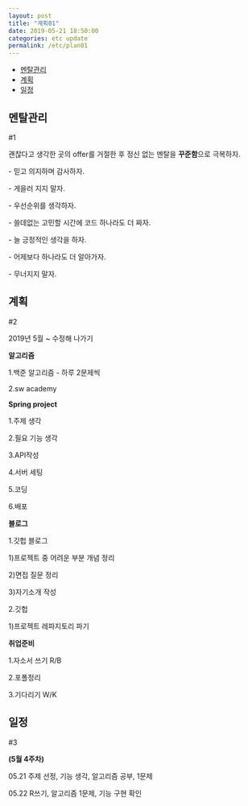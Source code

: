 ```yaml
---
layout: post
title: "계획01"
date: 2019-05-21 18:50:00
categories: etc update
permalink: /etc/plan01
---
```


- <a href="#1">멘탈관리</a>
- <a href="#2">계획</a>
- <a href="#3">일정</a>



## 멘탈관리

<p id="1">#1</p>

괜찮다고 생각한 곳의 offer를 거절한 후 정신 없는 멘탈을 **꾸준함**으로 극복하자. 

\- 믿고 의지하며 감사하자.

\- 게을러 지지 말자. 

\- 우선순위를 생각하자. 

\- 쓸데없는 고민할 시간에 코드 하나라도 더 짜자. 

\- 늘 긍정적인 생각을 하자.

\- 어제보다 하나라도 더 알아가자.

\- 무너지지 말자.



##  계획

<p id="2">#2</p>

2019년 5월 ~ 수정해 나가기



**알고리즘**

1.백준 알고리즘 - 하루 2문제씩

2.sw academy



**Spring project**

1.주제 생각

2.필요 기능 생각

3.API작성

4.서버 세팅

5.코딩

6.배포



**블로그**

1.깃헙 블로그

  1)프로젝트 중 어려운 부분 개념 정리

  2)면접 질문 정리

  3)자기소개 작성

2.깃헙

  1)프로젝트 레파지토리 파기



**취업준비**

1.자소서 쓰기 R/B

2.포폴정리

3.기다리기 W/K



## 일정

<p id="3">#3</p>

**(5월 4주차)**

05.21 주제 선정, 기능 생각, 알고리즘 공부, 1문제

05.22 R쓰기, 알고리즘 1문제, 기능 구현 확인


